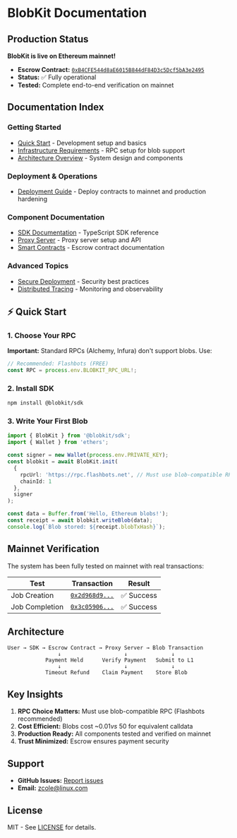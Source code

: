 # BlobKit Documentation

## Production Status

**BlobKit is live on Ethereum mainnet!**

- **Escrow Contract:** [`0xB4CFE544d8aE6015B844dF84D3c5Dcf5bA3e2495`](https://etherscan.io/address/0xB4CFE544d8aE6015B844dF84D3c5Dcf5bA3e2495)
- **Status:** ✅ Fully operational
- **Tested:** Complete end-to-end verification on mainnet

## Documentation Index

### Getting Started

- [Quick Start](quick-start.md) - Development setup and basics
- [Infrastructure Requirements](infrastructure.md) - RPC setup for blob support
- [Architecture Overview](architecture.md) - System design and components

### Deployment & Operations

- [Deployment Guide](deployment-guide.md) - Deploy contracts to mainnet and production hardening

### Component Documentation

- [SDK Documentation](sdk/README.md) - TypeScript SDK reference
- [Proxy Server](proxy/README.md) - Proxy server setup and API
- [Smart Contracts](contracts/README.md) - Escrow contract documentation

### Advanced Topics

- [Secure Deployment](secure-deployment.md) - Security best practices
- [Distributed Tracing](distributed-tracing.md) - Monitoring and observability

## ⚡ Quick Start

### 1. Choose Your RPC

**Important:** Standard RPCs (Alchemy, Infura) don't support blobs. Use:

```typescript
// Recommended: Flashbots (FREE)
const RPC = process.env.BLOBKIT_RPC_URL!;
```

### 2. Install SDK

```bash
npm install @blobkit/sdk
```

### 3. Write Your First Blob

```typescript
import { BlobKit } from '@blobkit/sdk';
import { Wallet } from 'ethers';

const signer = new Wallet(process.env.PRIVATE_KEY);
const blobkit = await BlobKit.init(
  {
    rpcUrl: 'https://rpc.flashbots.net', // Must use blob-compatible RPC
    chainId: 1
  },
  signer
);

const data = Buffer.from('Hello, Ethereum blobs!');
const receipt = await blobkit.writeBlob(data);
console.log(`Blob stored: ${receipt.blobTxHash}`);
```

## Mainnet Verification

The system has been fully tested on mainnet with real transactions:

| Test           | Transaction                                                                                                  | Result     |
| -------------- | ------------------------------------------------------------------------------------------------------------ | ---------- |
| Job Creation   | [`0x2d968d9...`](https://etherscan.io/tx/0x2d968d9cd4869b53a78c77ce2daad71e1935753ad7bbcfdcac472d93bf5dbade) | ✅ Success |
| Job Completion | [`0x3c05906...`](https://etherscan.io/tx/0x3c05906995b76d5625b84f7020f225b67084ae844a2ba4b06a9ca68af1514213) | ✅ Success |

## Architecture

```
User → SDK → Escrow Contract → Proxy Server → Blob Transaction
                ↓                    ↓              ↓
            Payment Held      Verify Payment   Submit to L1
                ↓                    ↓              ↓
            Timeout Refund    Claim Payment    Store Blob
```

## Key Insights

1. **RPC Choice Matters:** Must use blob-compatible RPC (Flashbots recommended)
2. **Cost Efficient:** Blobs cost ~$0.01 vs ~$50 for equivalent calldata
3. **Production Ready:** All components tested and verified on mainnet
4. **Trust Minimized:** Escrow ensures payment security

## Support

- **GitHub Issues:** [Report issues](https://github.com/blobkit/blobkit/issues)
- **Email:** zcole@linux.com

## License

MIT - See [LICENSE](../LICENSE) for details.
